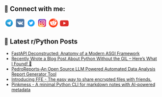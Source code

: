 ## 🔎 Connect with me:
[<img src="https://github.com/bullbesh/bullbesh/blob/main/images/Telegram.png" width="32" height="32" />](https://t.me/bullbesh)
[<img src="https://github.com/bullbesh/bullbesh/blob/main/images/VK.png" width="32" height="32" />](https://vk.com/bullbesh)
[<img src="https://github.com/bullbesh/bullbesh/blob/main/images/Twitter.png" width="32" height="32" />](https://twitter.com/bullbesh1)
[<img src="https://github.com/bullbesh/bullbesh/blob/main/images/Instagram.png" width="32" height="32" />](https://www.instagram.com/bullbesh)
[<img src="https://github.com/bullbesh/bullbesh/blob/main/images/Reddit.png" width="32" height="32" />](https://www.reddit.com/user/bullbesh)
[<img src="https://github.com/bullbesh/bullbesh/blob/main/images/YouTube.png" width="32" height="32" />](https://www.youtube.com/channel/UCtfjRs6uzgq5mfm8S06WTcg)

## 📕 Latest r/Python Posts
<!-- BLOG-POST-LIST:START -->
- [FastAPI Deconstructed: Anatomy of a Modern ASGI Framework](https://www.reddit.com/r/Python/comments/1ifu2sv/fastapi_deconstructed_anatomy_of_a_modern_asgi/)
- [Recently Wrote a Blog Post About Python Without the GIL – Here’s What I Found! 🚀](https://www.reddit.com/r/Python/comments/1ift077/recently_wrote_a_blog_post_about_python_without/)
- [PedroReports-An Open Source LLM Powered Automated Data Analysis Report Generator Tool](https://www.reddit.com/r/Python/comments/1ifqz4j/pedroreportsan_open_source_llm_powered_automated/)
- [Introducing FFE - The easy way to share encrypted files with friends.](https://www.reddit.com/r/Python/comments/1ifpccm/introducing_ffe_the_easy_way_to_share_encrypted/)
- [Pinkmess - A minimal Python CLI for markdown notes with AI-powered metadata](https://www.reddit.com/r/Python/comments/1ifkdav/pinkmess_a_minimal_python_cli_for_markdown_notes/)
<!-- BLOG-POST-LIST:END -->
